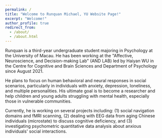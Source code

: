 ```yaml
---
permalink: /
title: "Welcome to Runquan Michael, YU Website Page!"
excerpt: "Welcome!"
author_profile: true
redirect_from: 
  - /about/
  - /about.html
---
```

Runquan is a third-year undergraduate student majoring in Psychology at the University of Macau. He has been working at the "Affective, Neuroscience, and Decision-making Lab" (AND LAB) led by Haiyan WU in the Centre for Cognitive and Brain Sciences and Department of Psychology since August 2021.

He plans to focus on human behavioral and neural responses in social scenarios, particularly in individuals with anxiety, depression, loneliness, and multiple personalities. His ultimate goal is to become a researcher and help children and young adults struggling with mental health, especially those in vulnerable communities.

Currently, he is working on several projects including: (1) social navigation domains and fMRI scanning, (2) dealing with EEG data from aging Chinese individuals (microstate) to discuss cognitive deficiency, and (3) investigating psychometric quantitative data analysis about anxious individuals' social interactions.

